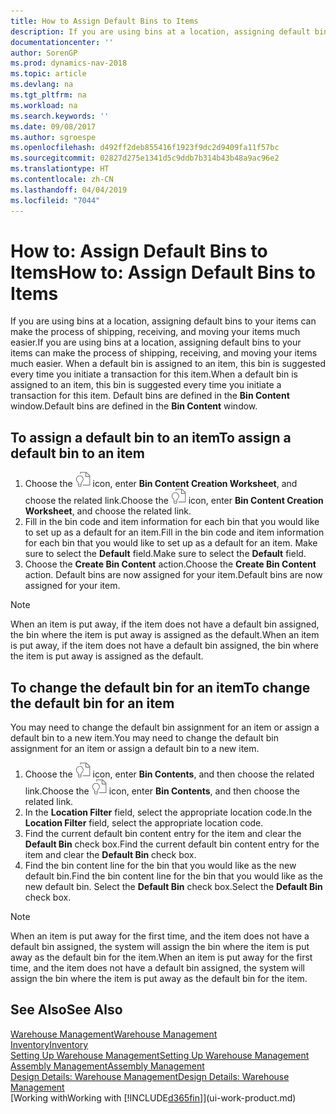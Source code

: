 ```yaml
---
title: How to Assign Default Bins to Items
description: If you are using bins at a location, assigning default bins to your items can make the process of shipping, receiving, and moving your items much easier. When a default bin is assigned to an item, this bin is suggested every time you initiate a transaction for this item.
documentationcenter: ''
author: SorenGP
ms.prod: dynamics-nav-2018
ms.topic: article
ms.devlang: na
ms.tgt_pltfrm: na
ms.workload: na
ms.search.keywords: ''
ms.date: 09/08/2017
ms.author: sgroespe
ms.openlocfilehash: d492ff2deb855416f1923f9dc2d9409fa11f57bc
ms.sourcegitcommit: 02827d275e1341d5c9ddb7b314b43b48a9ac96e2
ms.translationtype: HT
ms.contentlocale: zh-CN
ms.lasthandoff: 04/04/2019
ms.locfileid: "7044"
---
```

# <a name="how-to-assign-default-bins-to-items"></a><span data-ttu-id="9ecf7-104">How to: Assign Default Bins to Items</span><span class="sxs-lookup"><span data-stu-id="9ecf7-104">How to: Assign Default Bins to Items</span></span>
<span data-ttu-id="9ecf7-105">If you are using bins at a location, assigning default bins to your items can make the process of shipping, receiving, and moving your items much easier.</span><span class="sxs-lookup"><span data-stu-id="9ecf7-105">If you are using bins at a location, assigning default bins to your items can make the process of shipping, receiving, and moving your items much easier.</span></span> <span data-ttu-id="9ecf7-106">When a default bin is assigned to an item, this bin is suggested every time you initiate a transaction for this item.</span><span class="sxs-lookup"><span data-stu-id="9ecf7-106">When a default bin is assigned to an item, this bin is suggested every time you initiate a transaction for this item.</span></span> <span data-ttu-id="9ecf7-107">Default bins are defined in the **Bin Content** window.</span><span class="sxs-lookup"><span data-stu-id="9ecf7-107">Default bins are defined in the **Bin Content** window.</span></span>  

## <a name="to-assign-a-default-bin-to-an-item"></a><span data-ttu-id="9ecf7-108">To assign a default bin to an item</span><span class="sxs-lookup"><span data-stu-id="9ecf7-108">To assign a default bin to an item</span></span>
1.  <span data-ttu-id="9ecf7-109">Choose the ![Search for Page or Report](media/ui-search/search_small.png "Search for Page or Report icon") icon, enter **Bin Content Creation Worksheet**, and choose the related link.</span><span class="sxs-lookup"><span data-stu-id="9ecf7-109">Choose the ![Search for Page or Report](media/ui-search/search_small.png "Search for Page or Report icon") icon, enter **Bin Content Creation Worksheet**, and choose the related link.</span></span>  
2.  <span data-ttu-id="9ecf7-110">Fill in the bin code and item information for each bin that you would like to set up as a default for an item.</span><span class="sxs-lookup"><span data-stu-id="9ecf7-110">Fill in the bin code and item information for each bin that you would like to set up as a default for an item.</span></span> <span data-ttu-id="9ecf7-111">Make sure to select the **Default** field.</span><span class="sxs-lookup"><span data-stu-id="9ecf7-111">Make sure to select the **Default** field.</span></span>  
3.  <span data-ttu-id="9ecf7-112">Choose the **Create Bin Content** action.</span><span class="sxs-lookup"><span data-stu-id="9ecf7-112">Choose the **Create Bin Content** action.</span></span> <span data-ttu-id="9ecf7-113">Default bins are now assigned for your item.</span><span class="sxs-lookup"><span data-stu-id="9ecf7-113">Default bins are now assigned for your item.</span></span>  

> [!NOTE]  
>  <span data-ttu-id="9ecf7-114">When an item is put away, if the item does not have a default bin assigned, the bin where the item is put away is assigned as the default.</span><span class="sxs-lookup"><span data-stu-id="9ecf7-114">When an item is put away, if the item does not have a default bin assigned, the bin where the item is put away is assigned as the default.</span></span>  

## <a name="to-change-the-default-bin-for-an-item"></a><span data-ttu-id="9ecf7-115">To change the default bin for an item</span><span class="sxs-lookup"><span data-stu-id="9ecf7-115">To change the default bin for an item</span></span>  
<span data-ttu-id="9ecf7-116">You may need to change the default bin assignment for an item or assign a default bin to a new item.</span><span class="sxs-lookup"><span data-stu-id="9ecf7-116">You may need to change the default bin assignment for an item or assign a default bin to a new item.</span></span>    
1.  <span data-ttu-id="9ecf7-117">Choose the ![Search for Page or Report](media/ui-search/search_small.png "Search for Page or Report icon") icon, enter **Bin Contents**, and then choose the related link.</span><span class="sxs-lookup"><span data-stu-id="9ecf7-117">Choose the ![Search for Page or Report](media/ui-search/search_small.png "Search for Page or Report icon") icon, enter **Bin Contents**, and then choose the related link.</span></span>  
2.  <span data-ttu-id="9ecf7-118">In the **Location Filter** field, select the appropriate location code.</span><span class="sxs-lookup"><span data-stu-id="9ecf7-118">In the **Location Filter** field, select the appropriate location code.</span></span>  
3.  <span data-ttu-id="9ecf7-119">Find the current default bin content entry for the item and clear the **Default Bin** check box.</span><span class="sxs-lookup"><span data-stu-id="9ecf7-119">Find the current default bin content entry for the item and clear the **Default Bin** check box.</span></span>  
4.  <span data-ttu-id="9ecf7-120">Find the bin content line for the bin that you would like as the new default bin.</span><span class="sxs-lookup"><span data-stu-id="9ecf7-120">Find the bin content line for the bin that you would like as the new default bin.</span></span> <span data-ttu-id="9ecf7-121">Select the **Default Bin** check box.</span><span class="sxs-lookup"><span data-stu-id="9ecf7-121">Select the **Default Bin** check box.</span></span>  

> [!NOTE]  
>  <span data-ttu-id="9ecf7-122">When an item is put away for the first time, and the item does not have a default bin assigned, the system will assign the bin where the item is put away as the default bin for the item.</span><span class="sxs-lookup"><span data-stu-id="9ecf7-122">When an item is put away for the first time, and the item does not have a default bin assigned, the system will assign the bin where the item is put away as the default bin for the item.</span></span>  

## <a name="see-also"></a><span data-ttu-id="9ecf7-123">See Also</span><span class="sxs-lookup"><span data-stu-id="9ecf7-123">See Also</span></span>  
[<span data-ttu-id="9ecf7-124">Warehouse Management</span><span class="sxs-lookup"><span data-stu-id="9ecf7-124">Warehouse Management</span></span>](warehouse-manage-warehouse.md)  
[<span data-ttu-id="9ecf7-125">Inventory</span><span class="sxs-lookup"><span data-stu-id="9ecf7-125">Inventory</span></span>](inventory-manage-inventory.md)  
[<span data-ttu-id="9ecf7-126">Setting Up Warehouse Management</span><span class="sxs-lookup"><span data-stu-id="9ecf7-126">Setting Up Warehouse Management</span></span>](warehouse-setup-warehouse.md)     
[<span data-ttu-id="9ecf7-127">Assembly Management</span><span class="sxs-lookup"><span data-stu-id="9ecf7-127">Assembly Management</span></span>](assembly-assemble-items.md)    
[<span data-ttu-id="9ecf7-128">Design Details: Warehouse Management</span><span class="sxs-lookup"><span data-stu-id="9ecf7-128">Design Details: Warehouse Management</span></span>](design-details-warehouse-management.md)  
[<span data-ttu-id="9ecf7-129">Working with</span><span class="sxs-lookup"><span data-stu-id="9ecf7-129">Working with</span></span> [!INCLUDE[d365fin](includes/d365fin_md.md)]](ui-work-product.md)
